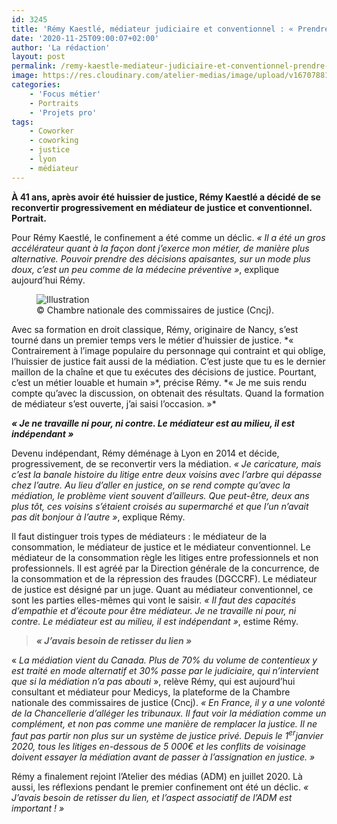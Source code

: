 ```yaml
---
id: 3245
title: 'Rémy Kaestlé, médiateur judiciaire et conventionnel : « Prendre des décisions apaisantes »'
date: '2020-11-25T09:00:07+02:00'
author: 'La rédaction'
layout: post
permalink: /remy-kaestle-mediateur-judiciaire-et-conventionnel-prendre-des-decisions-apaisantes/
image: https://res.cloudinary.com/atelier-medias/image/upload/v1670788139/blog/fg31fbeq0wn4pvqrshub.jpg
categories:
    - 'Focus métier'
    - Portraits
    - 'Projets pro'
tags:
    - Coworker
    - coworking
    - justice
    - lyon
    - médiateur
---
```


**À 41 ans, après avoir été huissier de justice, Rémy Kaestlé a décidé de se reconvertir progressivement en médiateur de justice et conventionnel. Portrait.**

Pour Rémy Kaestlé, le confinement a été comme un déclic. *« Il a été un gros accélérateur quant à la façon dont j’exerce mon métier, de manière plus alternative. Pouvoir prendre des décisions apaisantes, sur un mode plus doux, c’est un peu comme de la médecine préventive »*, explique aujourd’hui Rémy.

<div class="wp-block-image"><figure class="alignleft"><img src="https://res.cloudinary.com/atelier-medias/image/upload/v1670788140/blog/ppfx6rm5mzachlukgjz5.jpg" alt="Illustration"><figcaption> © Chambre nationale des commissaires de justice (Cncj). </figcaption></figure></div>Avec sa formation en droit classique, Rémy, originaire de Nancy, s’est tourné dans un premier temps vers le métier d’huissier de justice. *« Contrairement à l’image populaire du personnage qui contraint et qui oblige, l’huissier de justice fait aussi de la médiation. C’est juste que tu es le dernier maillon de la chaîne et que tu exécutes des décisions de justice. Pourtant, c’est un métier louable et humain »*, précise Rémy. *« Je me suis rendu compte qu’avec la discussion, on obtenait des résultats. Quand la formation de médiateur s’est ouverte, j’ai saisi l’occasion. »*

***« Je ne travaille ni pour, ni contre. Le médiateur est au milieu, il est indépendant »***

Devenu indépendant, Rémy déménage à Lyon en 2014 et décide, progressivement, de se reconvertir vers la médiation. *« Je caricature, mais c’est la banale histoire du litige entre deux voisins avec l’arbre qui dépasse chez l’autre. Au lieu d’aller en justice, on se rend compte qu’avec la médiation, le problème vient souvent d’ailleurs. Que peut-être, deux ans plus tôt, ces voisins s’étaient croisés au supermarché et que l’un n’avait pas dit bonjour à l’autre »*, explique Rémy.

Il faut distinguer trois types de médiateurs : le médiateur de la consommation, le médiateur de justice et le médiateur conventionnel. Le médiateur de la consommation règle les litiges entre professionnels et non professionnels. Il est agréé par la Direction générale de la concurrence, de la consommation et de la répression des fraudes (DGCCRF). Le médiateur de justice est désigné par un juge. Quant au médiateur conventionnel, ce sont les parties elles-mêmes qui vont le saisir. *« Il faut des capacités d’empathie et d’écoute pour être médiateur. Je ne travaille ni pour, ni contre. Le médiateur est au milieu, il est indépendant »*, estime Rémy.

> ***« J’avais besoin de retisser du lien »***

« *La médiation vient du Canada. Plus de 70% du volume de contentieux y est traité en mode alternatif et 30% passe par le judiciaire, qui n’intervient que si la médiation n’a pas abouti* », relève Rémy, qui est aujourd’hui consultant et médiateur pour Medicys, la plateforme de la Chambre nationale des commissaires de justice (Cncj). *« En France, il y a une volonté de la Chancellerie d’alléger les tribunaux. Il faut voir la médiation comme un complément, et non pas comme une manière de remplacer la justice. Il ne faut pas partir non plus sur un système de justice privé. Depuis le 1<sup>er</sup>janvier 2020, tous les litiges en-dessous de 5 000€ et les conflits de voisinage doivent essayer la médiation avant de passer à l’assignation en justice. »*

Rémy a finalement rejoint l’Atelier des médias (ADM) en juillet 2020. Là aussi, les réflexions pendant le premier confinement ont été un déclic. *« J’avais besoin de retisser du lien, et l’aspect associatif de l’ADM est important ! »*